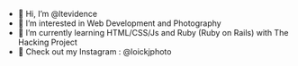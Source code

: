 - 👋 Hi, I’m @ltevidence
- 👀 I’m interested in Web Development and Photography
- 🌱 I’m currently learning HTML/CSS/Js and Ruby (Ruby on Rails) with The Hacking Project
- 📸 Check out my Instagram : @loickjphoto
